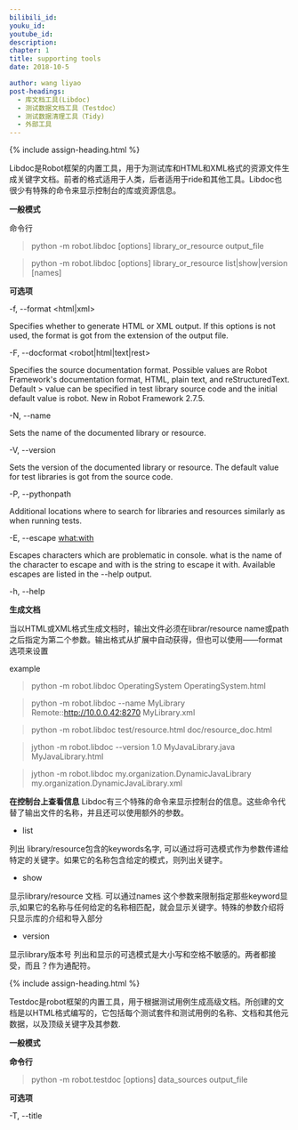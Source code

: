 ```yaml
---
bilibili_id: 
youku_id: 
youtube_id: 
description: 
chapter: 1
title: supporting tools
date: 2018-10-5

author: wang liyao
post-headings:
  - 库文档工具(Libdoc)
  - 测试数据文档工具（Testdoc）
  - 测试数据清理工具（Tidy)
  - 外部工具
---
```





{% include assign-heading.html %}

Libdoc是Robot框架的内置工具，用于为测试库和HTML和XML格式的资源文件生成关键字文档。前者的格式适用于人类，后者适用于ride和其他工具。Libdoc也很少有特殊的命令来显示控制台的库或资源信息。

**一般模式**

命令行
> python -m robot.libdoc [options] library_or_resource output_file

> python -m robot.libdoc [options] library_or_resource list|show|version [names]


**可选项**

-f, --format <html|xml>


Specifies whether to generate HTML or XML output. If this options is not used, the format is got from the extension of the output file.

-F, --docformat <robot|html|text|rest>

Specifies the source documentation format. Possible values are Robot Framework's documentation format, HTML, plain text, and reStructuredText. Default > value can be specified in test library source code and the initial default value is robot. New in Robot Framework 2.7.5.

-N, --name <newname>

Sets the name of the documented library or resource.

-V, --version <newversion>

Sets the version of the documented library or resource. The default value for test libraries is got from the source code.

-P, --pythonpath <path>

Additional locations where to search for libraries and resources similarly as when running tests.

-E, --escape <what:with>

Escapes characters which are problematic in console. what is the name of the character to escape and with is the string to escape it with. Available escapes are listed in the --help output.

-h, --help	


**生成文档**

当以HTML或XML格式生成文档时，输出文件必须在librar/resource name或path之后指定为第二个参数。输出格式从扩展中自动获得，但也可以使用——format选项来设置

example
> python -m robot.libdoc OperatingSystem OperatingSystem.html

> python -m robot.libdoc --name MyLibrary Remote::http://10.0.0.42:8270 MyLibrary.xml

> python -m robot.libdoc test/resource.html doc/resource_doc.html

> jython -m robot.libdoc --version 1.0 MyJavaLibrary.java MyJavaLibrary.html

> jython -m robot.libdoc my.organization.DynamicJavaLibrary my.organization.DynamicJavaLibrary.xml


**在控制台上查看信息**
Libdoc有三个特殊的命令来显示控制台的信息。这些命令代替了输出文件的名称，并且还可以使用额外的参数。

- list

列出 library/resource包含的keywords名字, 可以通过将可选模式作为参数传递给特定的关键字。如果它的名称包含给定的模式，则列出关键字。

- show

显示library/resource 文档. 可以通过names 这个参数来限制指定那些keyword显示,如果它的名称与任何给定的名称相匹配，就会显示关键字。特殊的参数介绍将只显示库的介绍和导入部分

- version

显示library版本号
列出和显示的可选模式是大小写和空格不敏感的。两者都接受，而且？作为通配符。

{% include assign-heading.html %}

Testdoc是robot框架的内置工具，用于根据测试用例生成高级文档。所创建的文档是以HTML格式编写的，它包括每个测试套件和测试用例的名称、文档和其他元数据，以及顶级关键字及其参数.

**一般模式**

**命令行**
> python -m robot.testdoc [options] data_sources output_file

**可选项**

-T, --title <title>

Set the title of the generated documentation. Underscores in the title are converted to spaces. The default title is the name of the top level suite.

-N, --name <name>

Override the name of the top level test suite.

-D, --doc <doc>

Override the documentation of the top level test suite.

-M, --metadata <name:value>

Set/override free metadata of the top level test suite.

-G, --settag <tag>

Set given tag(s) to all test cases.

-t, --test <name>

Include tests by name.

-s, --suite <name>

Include suites by name.

-i, --include <tag>

Include tests by tags.

-e, --exclude <tag>

Exclude tests by tags.

-A, --argumentfile <path>

Text file to read more arguments from. Works exactly like argument files when running tests. New in Robot Framework 3.0.2.

-h, --help	Print this help in the console.


**生成文档**
数据可以作为单个文件、目录或多个文件和目录来提供。在所有这些情况下，最后一个参数必须是写入输出的文件。

Testdoc与所有robot框架（Python、Jython和IronPython）支持的解释器一起工作。它可以作为一个安装的模块执行，比如python-m robot。或者作为一个脚本，如python module/robot/testdoc.py。

**example**
> python -m robot.testdoc my_test.html testdoc.html

> jython -m robot.testdoc --name smoke_tests --include smoke path/to/my_tests smoke.html

{% include assign-heading.html %}

tidy 是robot内置的一个工具，用于清理和更改机器人框架测试数据文件的格式。
默认情况下，输出被写入标准输出流，但是可以从机器人框架2.7.5开始一个可选的输出文件。文件也可以使用——inplace或——递归选项进行修改。

**命令行**
> python -m robot.tidy [options] inputfile

> python -m robot.tidy [options] inputfile [outputfile]

> python -m robot.tidy --inplace [options] inputfile [more input files]

> python -m robot.tidy --recursive [options] directory

**可选项**
-i, --inplace	

Tidy given file(s) so that original file(s) are overwritten (or removed, if the format is changed). When this option is used, it is possible to give multiple input files. Examples:

python -m robot.tidy --inplace tests.html

python -m robot.tidy --inplace --format txt *.html

-r, --recursive

Process given directory recursively. Files in the directory are processed in place similarly as when --inplace option is used.

-f, --format <robot|txt|html|tsv>

Output file format. If the output file is given explicitly, the default value is got from its extension. Otherwise the format is not changed.

-p, --use-pipes

Use a pipe character (|) as a cell separator in the txt format.

-s, --spacecount <number>

The number of spaces between cells in the txt format. New in Robot Framework 2.7.3.

-l, --lineseparator <native|windows|unix>
 	
Line separator to use in outputs. The default is 'native'.

native: use operating system's native line separators

windows: use Windows line separators (CRLF)

unix: use Unix line separators (LF)

New in Robot Framework 2.7.6.

-h, --help	Show this help.

**清理test data**
用HTML编辑器创建的测试用例文件或手工编写的文件可以使用整洁的方式进行标准化。整洁总是写一致的标题，一致的设置顺序，以及在单元格和表格之间保持一致的空白。

example:
> python -m robot.tidy messed_up_tests.html cleaned_tests.html

> python -m robot.tidy --inplace tests.txt

**修改case的格式**
robot框架支持HTML、TSV和TXT格式的测试数据，并且整齐地使格式之间的变化变得微不足道。输入格式总是基于输入文件的扩展来确定。输出格式可以使用-format选项来设置，并且默认值是从可能的输出文件的扩展中获得
> python -m robot.tidy tests.html tests.txt

> python -m robot.tidy --format txt --inplace tests.html

> python -m robot.tidy --format tsv --recursive mytests


{% include assign-heading.html %}

有大量的外部工具可以与机器人框架一起使用。这些工具包括测试数据编辑器、各种ide和文本编辑器的扩展、用于持续集成系统和构建工具的插件等等。
这些工具是独立于机器人框架本身独立开发的。有关可用工具的列表，请参见http://robotframework.org/tools。